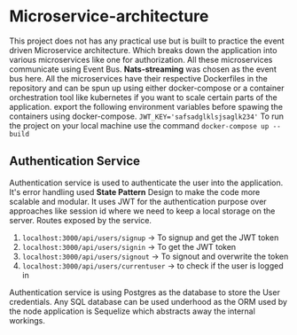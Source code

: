# Microservice-architecture

This project does not has any practical use but is built to practice the event driven Microservice architecture. Which breaks down the application into various microservices like one for authorization. All these microservices communicate using Event Bus. **Nats-streaming** was chosen as the event bus here. All the microservices have their respective Dockerfiles in the repository and can be spun up using either docker-compose or a container orchestration tool like kubernetes if you want to scale certain parts of the application.
export the following environment variables before spawing the containers using docker-compose.
`JWT_KEY='safsadglklsjsaglk234'`
To run the project on your local machine use the command `docker-compose up --build`

## Authentication Service

Authentication service is used to authenticate the user into the application. It's error handling used **State Pattern** Design to make the code more scalable and modular. It uses JWT for the authentication purpose over approaches like session id where we need to keep a local storage on the server.
Routes exposed by the service.

1. `localhost:3000/api/users/signup` -> To signup and get the JWT token
2. `localhost:3000/api/users/signin` -> To get the JWT token
3. `localhost:3000/api/users/signout` -> To signout and overwrite the token
4. `localhost:3000/api/users/currentuser` -> to check if the user is logged in

Authentication service is using Postgres as the database to store the User credentials. Any SQL database can be used underhood as the ORM used by the node application is Sequelize which abstracts away the internal workings.
